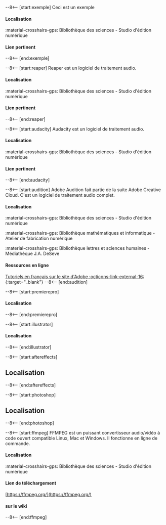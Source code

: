 --8<-- [start:exemple]
Ceci est un exemple
#### Localisation
:material-crosshairs-gps: Bibliothèque des sciences - Studio d'édition numérique
#### Lien pertinent
--8<-- [end:exemple]

<!-- AUDIO -->
--8<-- [start:reaper]
Reaper est un logiciel de traitement audio.
#### Localisation
:material-crosshairs-gps: Bibliothèque des sciences - Studio d'édition numérique
#### Lien pertinent
--8<-- [end:reaper]

--8<-- [start:audacity]
Audacity est un logiciel de traitement audio.
#### Localisation
:material-crosshairs-gps: Bibliothèque des sciences - Studio d'édition numérique
#### Lien pertinent
--8<-- [end:audacity]

--8<-- [start:audition]
Adobe Audition fait partie de la suite Adobe Creative Cloud. C'est un logiciel de traitement audio complet.
#### Localisation
:material-crosshairs-gps: Bibliothèque des sciences - Studio d'édition numérique

:material-crosshairs-gps: Bibliothèque mathématiques et informatique - Atelier de fabrication numérique

:material-crosshairs-gps: Bibliothèque lettres et sciences humaines - Médiathèque J.A. DeSeve

#### Ressources en ligne
[Tutoriels en français sur le site d'Adobe :octicons-link-external-16:](https://helpx.adobe.com/ca_fr/audition/tutorials.html){:target="_blank"}
--8<-- [end:audition]

<!-- VIDEO -->

--8<-- [start:premierepro]
#### Localisation
--8<-- [end:premierepro]

--8<-- [start:illustrator]
#### Localisation
--8<-- [end:illustrator]

--8<-- [start:aftereffects]
## Localisation
--8<-- [end:aftereffects]

--8<-- [start:photoshop]
## Localisation
--8<-- [end:photoshop]

--8<-- [start:ffmpeg]
FFMPEG est un puissant convertisseur audio/vidéo à code ouvert compatible Linux, Mac et Windows. Il fonctionne en ligne de commande.

#### Localisation
:material-crosshairs-gps: Bibliothèque des sciences - Studio d'édition numérique

#### Lien de téléchargement
[https://ffmpeg.org/](https://ffmpeg.org/)

#### sur le wiki

--8<-- [end:ffmpeg]
<!-- 3D -->

<!-- Infographie -->

<!-- Visualisation -->

<!-- Animation 2D -->

<!-- Découpe numérique -->

<!-- Brodeuse numérique -->

<!-- Moteur de jeu -->